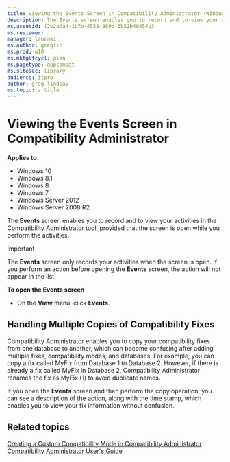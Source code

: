 ```yaml
---
title: Viewing the Events Screen in Compatibility Administrator (Windows 10)
description: The Events screen enables you to record and to view your activities in the Compatibility Administrator tool, provided that the screen is open while you perform the activities.
ms.assetid: f2b2ada4-1b7b-4558-989d-5b52b40454b3
ms.reviewer: 
manager: laurawi
ms.author: greglin
ms.prod: w10
ms.mktglfcycl: plan
ms.pagetype: appcompat
ms.sitesec: library
audience: itpro
author: greg-lindsay
ms.topic: article
---
```


# Viewing the Events Screen in Compatibility Administrator


**Applies to**

-   Windows 10
-   Windows 8.1
-   Windows 8
-   Windows 7
-   Windows Server 2012
-   Windows Server 2008 R2

The **Events** screen enables you to record and to view your activities in the Compatibility Administrator tool, provided that the screen is open while you perform the activities.

>[!IMPORTANT]
>The **Events** screen only records your activities when the screen is open. If you perform an action before opening the **Events** screen, the action will not appear in the list.

 

**To open the Events screen**

- On the **View** menu, click **Events**.

## Handling Multiple Copies of Compatibility Fixes


Compatibility Administrator enables you to copy your compatibility fixes from one database to another, which can become confusing after adding multiple fixes, compatibility modes, and databases. For example, you can copy a fix called MyFix from Database 1 to Database 2. However, if there is already a fix called MyFix in Database 2, Compatibility Administrator renames the fix as MyFix (1) to avoid duplicate names.

If you open the **Events** screen and then perform the copy operation, you can see a description of the action, along with the time stamp, which enables you to view your fix information without confusion.

## Related topics
[Creating a Custom Compatibility Mode in Compatibility Administrator](creating-a-custom-compatibility-mode-in-compatibility-administrator.md)<br>
[Compatibility Administrator User's Guide](compatibility-administrator-users-guide.md)
